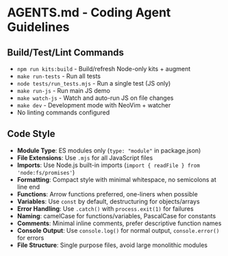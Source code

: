# AGENTS.md - Coding Agent Guidelines

## Build/Test/Lint Commands
- `npm run kits:build` - Build/refresh Node-only kits + augment
- `make run-tests` - Run all tests
- `node tests/run_tests.mjs` - Run a single test (JS only)
- `make run-js` - Run main JS demo
- `make watch-js` - Watch and auto-run JS on file changes
- `make dev` - Development mode with NeoVim + watcher
- No linting commands configured

## Code Style
- **Module Type**: ES modules only (`type: "module"` in package.json)
- **File Extensions**: Use `.mjs` for all JavaScript files
- **Imports**: Use Node.js built-in imports (`import { readFile } from 'node:fs/promises'`)
- **Formatting**: Compact style with minimal whitespace, no semicolons at line end
- **Functions**: Arrow functions preferred, one-liners when possible
- **Variables**: Use `const` by default, destructuring for objects/arrays
- **Error Handling**: Use `.catch()` with `process.exit(1)` for failures
- **Naming**: camelCase for functions/variables, PascalCase for constants
- **Comments**: Minimal inline comments, prefer descriptive function names
- **Console Output**: Use `console.log()` for normal output, `console.error()` for errors
- **File Structure**: Single purpose files, avoid large monolithic modules
